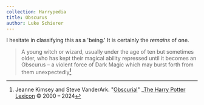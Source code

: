 ```yaml
---
collection: Harrypedia
title: Obscurus
author: Luke Schierer
---
```


I hesitate in classifying this as a 'being.'  It is certainly the *remains* of one.

> A young witch or wizard, usually under the age of ten but sometimes older, who has kept their magical ability repressed until it becomes an Obscurus – a violent force of Dark Magic which may burst forth from them unexpectedly[^240228-4]

[^240228-4]:  Jeanne Kimsey and Steve VanderArk.
    "[Obscurial](https://www.hp-lexicon.org/thing/obscurial/)"
    _[The Harry Potter Lexicon](https://www.hp-lexicon.org/)
    © 2000 – 2024
    

